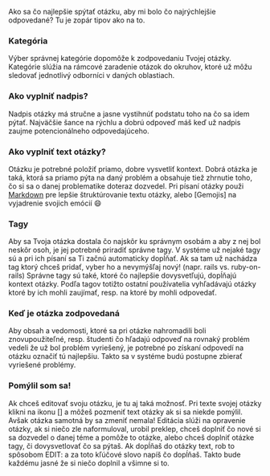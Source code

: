 Ako sa čo najlepšie spýtať otázku, aby mi bolo čo najrýchlejšie odpovedané? Tu je zopár tipov ako na to.
### Kategória
Výber správnej kategórie dopomôže k zodpovedaniu Tvojej otázky. Kategórie slúžia na rámcové zaradenie otázok do okruhov, ktoré už môžu sledovať jednotlivý odborníci v daných oblastiach.
### Ako vyplniť nadpis?
Nadpis otázky má stručne a jasne vystihnúť podstatu toho na čo sa idem pýtať. Najväčšie šance na rýchlu a dobrú odpoveď máš keď už nadpis zaujme potencionálneho odpovedajúceho.
### Ako vyplniť text otázky?
Otázku je potrebné položiť priamo, dobre vysvetliť kontext. Dobrá otázka je taká, ktorá sa priamo pýta na daný problém a obsahuje tiež zhrnutie toho, čo si sa o danej problematike doteraz dozvedel. Pri písaní otázky použi [Markdown]() pre lepšie štruktúrovanie textu otázky, alebo [Gemojis] na vyjadrenie svojich emócií :smile:
### Tagy
Aby sa Tvoja otázka dostala čo najskôr ku správnym osobám a aby z nej bol neskôr osoh, je jej potrebné priradiť správne tagy. V systéme už nejaké tagy sú a pri ich písaní sa Ti začnú automaticky dopĺňať. Ak sa tam už nachádza tag ktorý chceš pridať, vyber ho a nevymýšľaj nový! (napr. rails vs. ruby-on-rails)
Správne tagy sú také, ktoré čo najlepšie dovysvetľujú, dopĺňajú kontext otázky. Podľa tagov totižto ostatní používatelia vyhľadávajú otázky ktoré by ich mohli zaujímať, resp. na ktoré by mohli odpovedať.
### Keď je otázka zodpovedaná
Aby obsah a vedomosti, ktoré sa pri otázke nahromadili boli znovupoužiteľné, resp. študenti čo hľadajú odpoveď na rovnaký problém vedeli že už bol problém vyriešený, je potrebné po získaní odpovedí na otázku označiť tú najlepšiu. Takto sa v systéme budú postupne zbierať vyriešené problémy.
### Pomýlil som sa!
Ak chceš editovať svoju otázku, je tu aj taká možnosť. Pri texte svojej otázky klikni na ikonu [] a môžeš pozmeniť text otázky ak si sa niekde pomýlil. Avšak otázka samotná by sa zmeniť nemala! Editácia slúži na opravenie otázky, ak si niečo zle naformuloval, urobil preklep, chceš doplniť čo nové si sa dozvedel o danej téme a pomôže to otázke, alebo chceš doplniť otázke tagy, či dovysvetlovať čo sa pýtaš.
Ak dopĺňaš do otázky text, rob to spôsobom EDIT: a za toto kľúčové slovo napíš čo dopĺňaš. Takto bude každému jasné že si niečo doplnil a všimne si to.
